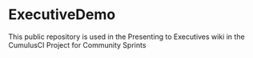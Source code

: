 # ExecutiveDemo
This public repository is used in the Presenting to Executives wiki in the CumulusCI Project for Community Sprints
